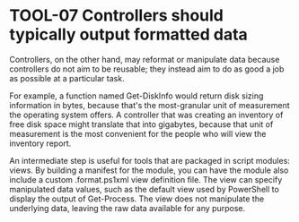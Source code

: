# TOOL-07 Controllers should typically output formatted data
Controllers, on the other hand, may reformat or manipulate data because controllers do not aim to be reusable; they instead aim to do as good a job as possible at a particular task.

For example, a function named Get-DiskInfo would return disk sizing information in bytes, because that's the most-granular unit of measurement the operating system offers. A controller that was creating an inventory of free disk space might translate that into gigabytes, because that unit of measurement is the most convenient for the people who will view the inventory report.

An intermediate step is useful for tools that are packaged in script modules: views. By building a manifest for the module, you can have the module also include a custom .format.ps1xml view definition file. The view can specify manipulated data values, such as the default view used by PowerShell to display the output of Get-Process. The view does not manipulate the underlying data, leaving the raw data available for any purpose.
